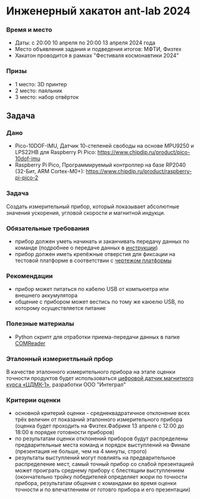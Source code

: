 # Инженерный хакатон ant-lab 2024

### Время и место

- Даты: с 20:00 10 апреля по 20:00 13 апреля 2024 года
- Место объявления задания и подведения итогов: МФТИ, Физтех
- Хакатон проводится в рамках "Фестиваля космонавтики 2024"

### Призы

- 1 место: 3D принтер
- 2 место: паяльник
- 3 место: набор отвёрток

## Задача

### Дано

- Pico-10DOF-IMU, Датчик 10-степеней свободы на основе MPU9250 и LPS22HB для Raspberry Pi Pico: https://www.chipdip.ru/product/pico-10dof-imu
- Raspberry Pi Pico, Программируемый контроллер на базе RP2040 (32-Бит, ARM Cortex-M0+): https://www.chipdip.ru/product/raspberry-pi-pico-2

### Задача

Создать измерительный прибор, который показывает абсолютные значения ускорения, угловой скорости и магнитной индукци.

### Обязательные требования

- прибор должен уметь начинать и заканчивать передачу данных по команде (подробнее о передаче данных в [инструкции](https://github.com/ant-lab-ru/hakathon-2024/blob/master/instruction/instruction_for_participant.pdf))
- прибор должен иметь крепёжные отверстия для фиксации на тестовой платформе в соответствии с [чертежом платформы](https://github.com/ant-lab-ru/hakathon-2024/blob/master/mechanical/device_mounting.pdf)

### Рекомендации

- прибор может питаться по кабелю USB от компьюетра или внешнего аккумулятора
- общение с прибором может вестись по тому же каюелю USB, по которому осуществляется питание

### Полезные материалы

- Python cкрипт для отработки приема-передачи данных в папке [COMReader](https://github.com/ant-lab-ru/hakathon-2024/tree/master/COMReader/COMReader_for_participant)

### Эталонный измериетльный прбор

В качестве эталонного измерительного прибора на этапе оценки точности продуктов будет использоваться [цифровой датчик магнитного курса «ЦДМК-1»](https://integral-group.pro/products/magnetometers/cdmk-1/), разработки ООО "Интеграл"

### Критерии оценки

- основной критерий оценки - среднеквадратичное отклонение всех трёх величин от показаний эталонного измерительного прибора (оценка будет проходить на Физтех.Фабрике 13 апреля с 12:00 до 18:00 в порядке готовности приборов)
- по результатам оценки отклонений приборов будут распределены предварительные места команд и порядок выступлений на Финале (презентация не больше, чем на 4 минуты, строго)
- результаты выступлений могут повлиять на предварительное распределение мест, самый точный прибор со слабой презентацией может проиграть среднему прибору с блестящим выступлением (окончательно тройку победителей определяет жюри по точности прибора, результатам общения с командами во время оценки точности и по впечатлениям от готовго прибора и его презентации)